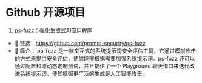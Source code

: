 # Github 开源项目

1. ps-fuzz：强化生成式AI应用程序

- 🔗 链接：https://github.com/prompt-security/ps-fuzz
- 💬 简介：
ps-fuzz 是一款交互式的系统提示词安全评估工具，它通过模拟攻击的方式来提供安全评估，使您能够根据需要加强系统提示词。ps-fuzz 还可以通过配置和域动态定制测试，并且提供了一个 Playground 聊天借口来迭代改进系统提示词，使其抵御更广泛的生成是人工智能攻击。